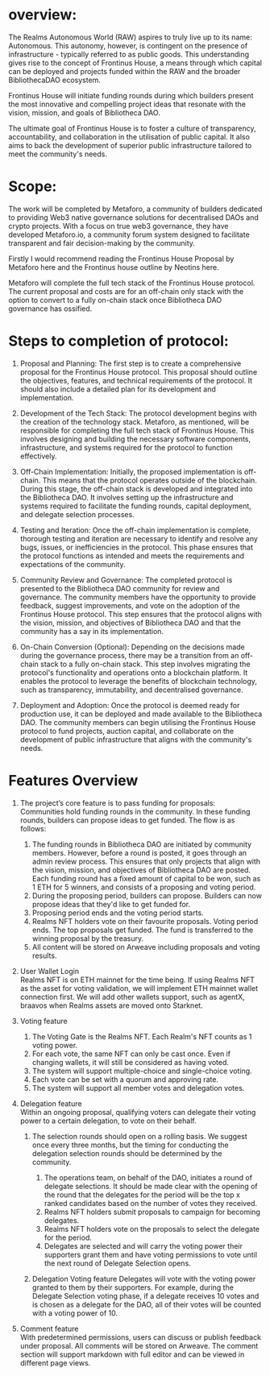
# overview:
The Realms Autonomous World (RAW) aspires to truly live up to its name: Autonomous. This autonomy, however, is contingent on the presence of infrastructure - typically referred to as public goods. This understanding gives rise to the concept of Frontinus House, a means through which capital can be deployed and projects funded within the RAW and the broader BibliothecaDAO ecosystem.

Frontinus House will initiate funding rounds during which builders present the most innovative and compelling project ideas that resonate with the vision, mission, and goals of Bibliotheca DAO.

The ultimate goal of Frontinus House is to foster a culture of transparency, accountability, and collaboration in the utilisation of public capital. It also aims to back the development of superior public infrastructure tailored to meet the community's needs.

# Scope:
The work will be completed by Metaforo, a community of builders dedicated to providing Web3 native governance solutions for decentralised DAOs and crypto projects. With a focus on true web3 governance, they have developed Metaforo.io, a community forum system designed to facilitate transparent and fair decision-making by the community.

Firstly I would recommend reading the Frontinus House Proposal by Metaforo here and the Frontinus house outline by Neotins here. 

Metaforo will complete the full tech stack of the Frontinus House protocol. The current proposal and costs are for an off-chain only stack with the option to convert to a fully on-chain stack once Bibliotheca DAO governance has ossified.

# Steps to completion of protocol:
1. Proposal and Planning: The first step is to create a comprehensive proposal for the Frontinus House protocol. This proposal should outline the objectives, features, and technical requirements of the protocol. It should also include a detailed plan for its development and implementation.

2. Development of the Tech Stack: The protocol development begins with the creation of the technology stack. Metaforo, as mentioned, will be responsible for completing the full tech stack of Frontinus House. This involves designing and building the necessary software components, infrastructure, and systems required for the protocol to function effectively.

3. Off-Chain Implementation: Initially, the proposed implementation is off-chain. This means that the protocol operates outside of the blockchain. During this stage, the off-chain stack is developed and integrated into the Bibliotheca DAO. It involves setting up the infrastructure and systems required to facilitate the funding rounds, capital deployment, and delegate selection processes.

4. Testing and Iteration: Once the off-chain implementation is complete, thorough testing and iteration are necessary to identify and resolve any bugs, issues, or inefficiencies in the protocol. This phase ensures that the protocol functions as intended and meets the requirements and expectations of the community.

5. Community Review and Governance: The completed protocol is presented to the Bibliotheca DAO community for review and governance. The community members have the opportunity to provide feedback, suggest improvements, and vote on the adoption of the Frontinus House protocol. This step ensures that the protocol aligns with the vision, mission, and objectives of Bibliotheca DAO and that the community has a say in its implementation.

6. On-Chain Conversion (Optional): Depending on the decisions made during the governance process, there may be a transition from an off-chain stack to a fully on-chain stack. This step involves migrating the protocol's functionality and operations onto a blockchain platform. It enables the protocol to leverage the benefits of blockchain technology, such as transparency, immutability, and decentralised governance.

7. Deployment and Adoption: Once the protocol is deemed ready for production use, it can be deployed and made available to the Bibliotheca DAO. The community members can begin utilising the Frontinus House protocol to fund projects, auction capital, and collaborate on the development of public infrastructure that aligns with the community's needs.
# Features Overview
1. The project’s core feature is to pass funding for proposals:   
Communities hold funding rounds in the community. In these funding rounds, builders can propose ideas to get funded. The flow is as follows: 
    1. The funding rounds in Bibliotheca DAO are initiated by community members. However, before a round is posted, it goes through an admin review process. This ensures that only projects that align with the vision, mission, and objectives of Bibliotheca DAO are posted. Each funding round has a fixed amount of capital to be won, such as 1 ETH for 5 winners, and consists of a proposing and voting period.
    2. During the proposing period, builders can propose. Builders can now propose ideas that they'd like to get funded for. 
    3. Proposing period ends and the voting period starts. 
    4. Realms NFT holders vote on their favourite proposals. Voting period ends. The top proposals get funded. The fund is transferred to the winning proposal by the treasury. 
    5. All content will be stored on Arweave including proposals and voting results.  
	
2. User Wallet Login                                                                   
Realms NFT is on ETH mainnet for the time being. If using Realms NFT as the asset for voting validation, we will implement ETH mainnet wallet connection first. We will add other wallets support, such as agentX, braavos when Realms assets are moved onto Starknet. 

3. Voting feature                                                                       
    1. The Voting Gate is the Realms NFT. Each Realm's NFT counts as 1 voting power.
    2. For each vote, the same NFT can only be cast once. Even if changing wallets, it will still be considered as having voted.
    3. The system will support multiple-choice and single-choice voting. 
    4. Each vote can be set with a quorum and approving rate. 
    5. The system will support all member votes and delegation votes.

4. Delegation feature                                                                
   Within an ongoing proposal, qualifying voters can delegate their voting power to a certain delegation, to vote on their behalf.
    1. The selection rounds should open on a rolling basis. We suggest once every three months, but the timing for conducting the delegation selection rounds should be determined by the community.
        1. The operations team, on behalf of the DAO, initiates a round of delegate selections. It should be made clear with the opening of the round that the delegates for the period will be the top x ranked candidates based on the number of votes they received.
        2. Realms NFT holders submit proposals to campaign for becoming delegates.
        3. Realms NFT holders vote on the proposals to select the delegate for the period. 
        4. Delegates are selected and will carry the voting power their supporters grant them and have voting permissions to vote until the next round of Delegate Selection opens. 

    2. Delegation Voting feature
      Delegates will vote with the voting power granted to them by their supporters. For example, during the Delegate Selection voting phase, if a delegate receives 10 votes and is chosen as a delegate for the DAO, all of their votes will be counted with a voting power of 10.

5. Comment feature                                                                       
    With predetermined permissions, users can discuss or publish feedback under proposal. All comments will be stored on Arweave. The comment section will support markdown with full editor and can be viewed in different page views. 

